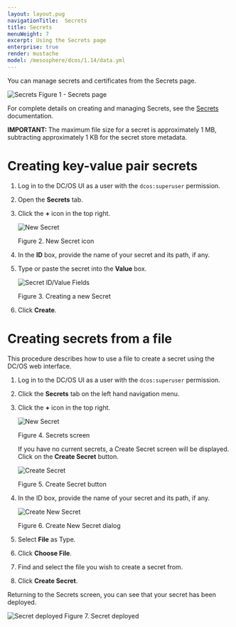 ```yaml
---
layout: layout.pug
navigationTitle:  Secrets
title: Secrets
menuWeight: 7
excerpt: Using the Secrets page
enterprise: true
render: mustache
model: /mesosphere/dcos/1.14/data.yml
---
```


You can manage secrets and certificates from the Secrets page.

![Secrets](/mesosphere/dcos/1.14/img/GUI-Secrets-Secrets_View_With_Secrets-1_12.png)
Figure 1 - Secrets page


For complete details on creating and managing Secrets, see the [Secrets](/mesosphere/dcos/1.14/security/ent/secrets) documentation.

<p class="message--important"><strong>IMPORTANT: </strong>The maximum file size for a secret is approximately 1 MB, subtracting approximately 1 KB for the secret store metadata.</p>


# Creating key-value pair secrets 

1. Log in to the DC/OS UI as a user with the `dcos:superuser` permission.

1. Open the **Secrets** tab.

1. Click the **+** icon in the top right.

    ![New Secret](/mesosphere/dcos/1.14/img/new-secret.png)

    Figure 2. New Secret icon

1. In the **ID** box, provide the name of your secret and its path, if any.

1. Type or paste the secret into the **Value** box.

    ![Secret ID/Value Fields](/mesosphere/dcos/1.14/img/create-secret.png)

    Figure 3. Creating a new Secret

1. Click **Create**.

# Creating secrets from a file 

This procedure describes how to use a file to create a secret using the DC/OS web interface.

1. Log in to the DC/OS UI as a user with the `dcos:superuser` permission.
1. Click the **Secrets** tab on the left hand navigation menu.
1. Click the **+** icon in the top right.

    ![New Secret](/mesosphere/dcos/1.14/img/new-secret.png)

    Figure 4. Secrets screen

    If you have no current secrets, a Create Secret screen will be displayed. Click on the **Create Secret** button.

    ![Create Secret](/mesosphere/dcos/1.14/img/GUI-Secrets-Create-Secret.png)

    Figure 5. Create Secret button

1. In the ID box, provide the name of your secret and its path, if any.

    ![Create New Secret](/mesosphere/dcos/1.14/img/GUI-Secrets-Create-New-Secret.png)

    Figure 6. Create New Secret dialog

1. Select **File** as Type.
1. Click **Choose File**.
1. Find and select the file you wish to create a secret from.
1. Click **Create Secret**.

Returning to the Secrets screen, you can see that your secret has been deployed.

   ![Secret deployed](/mesosphere/dcos/1.14/img/GUI-Secrets-Deployed.jpeg)
   Figure 7. Secret deployed

